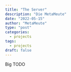 ```yaml
---
title: "The Server"
description: "Die MetaMeute"
date: "2022-05-15"
author: "MetaMeute"
type: "post"
categories:
  - projects
tags:
  - projects
draft: false
---
```


Big TODO
